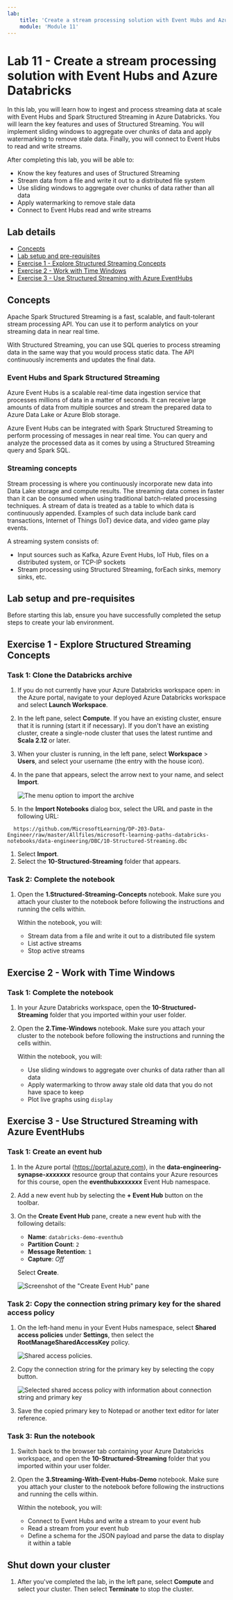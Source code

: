 ```yaml
---
lab:
    title: 'Create a stream processing solution with Event Hubs and Azure Databricks'
    module: 'Module 11'
---
```


# Lab 11 - Create a stream processing solution with Event Hubs and Azure Databricks

In this lab, you will learn how to ingest and process streaming data at scale with Event Hubs and Spark Structured Streaming in Azure Databricks. You will learn the key features and uses of Structured Streaming. You will implement sliding windows to aggregate over chunks of data and apply watermarking to remove stale data. Finally, you will connect to Event Hubs to read and write streams.

After completing this lab, you will be able to:

- Know the key features and uses of Structured Streaming
- Stream data from a file and write it out to a distributed file system
- Use sliding windows to aggregate over chunks of data rather than all data
- Apply watermarking to remove stale data
- Connect to Event Hubs read and write streams

## Lab details

- [Concepts](#Concepts)
- [Lab setup and pre-requisites](#Lab-setup-and-pre-requisites)
- [Exercise 1 - Explore Structured Streaming Concepts](#Exercise-1---Explore-Structured-Streaming-Concepts)
- [Exercise 2 - Work with Time Windows](#Exercise-2---Work-with-Time-Windows)
- [Exercise 3 - Use Structured Streaming with Azure EventHubs](#Exercise-3---Use-Structured-Streaming-with-Azure-EventHubs)

## Concepts

Apache Spark Structured Streaming is a fast, scalable, and fault-tolerant stream processing API. You can use it to perform analytics on your streaming data in near real time.

With Structured Streaming, you can use SQL queries to process streaming data in the same way that you would process static data. The API continuously increments and updates the final data.

### Event Hubs and Spark Structured Streaming

Azure Event Hubs is a scalable real-time data ingestion service that processes millions of data in a matter of seconds. It can receive large amounts of data from multiple sources and stream the prepared data to Azure Data Lake or Azure Blob storage.

Azure Event Hubs can be integrated with Spark Structured Streaming to perform processing of messages in near real time. You can query and analyze the processed data as it comes by using a Structured Streaming query and Spark SQL.

### Streaming concepts

Stream processing is where you continuously incorporate new data into Data Lake storage and compute results. The streaming data comes in faster than it can be consumed when using traditional batch-related processing techniques. A stream of data is treated as a table to which data is continuously appended. Examples of such data include bank card transactions, Internet of Things (IoT) device data, and video game play events.

A streaming system consists of:

- Input sources such as Kafka, Azure Event Hubs, IoT Hub, files on a distributed system, or TCP-IP sockets
- Stream processing using Structured Streaming, forEach sinks, memory sinks, etc.

## Lab setup and pre-requisites

Before starting this lab, ensure you have successfully completed the setup steps to create your lab environment.

## Exercise 1 - Explore Structured Streaming Concepts

### Task 1: Clone the Databricks archive

1. If you do not currently have your Azure Databricks workspace open: in the Azure portal, navigate to your deployed Azure Databricks workspace and select **Launch Workspace**.
1. In the left pane, select **Compute**. If you have an existing cluster, ensure that it is running (start it if necessary). If you don't have an existing cluster, create a single-node cluster that uses the latest runtime and **Scala 2.12** or later.
1. When your cluster is running, in the left pane, select **Workspace** > **Users**, and select your username (the entry with the house icon).
1. In the pane that appears, select the arrow next to your name, and select **Import**.

    ![The menu option to import the archive](images//import-archive.png)

1. In the **Import Notebooks** dialog box, select the URL and paste in the following URL:

 ```
   https://github.com/MicrosoftLearning/DP-203-Data-Engineer/raw/master/Allfiles/microsoft-learning-paths-databricks-notebooks/data-engineering/DBC/10-Structured-Streaming.dbc
 ```

1. Select **Import**.
1. Select the **10-Structured-Streaming** folder that appears.

### Task 2: Complete the notebook

1. Open the **1.Structured-Streaming-Concepts** notebook. Make sure you attach your cluster to the notebook before following the instructions and running the cells within.

   Within the notebook, you will:

   - Stream data from a file and write it out to a distributed file system
   - List active streams
   - Stop active streams

## Exercise 2 - Work with Time Windows

### Task 1: Complete the notebook

1. In your Azure Databricks workspace, open the **10-Structured-Streaming** folder that you imported within your user folder.

2. Open the **2.Time-Windows** notebook. Make sure you attach your cluster to the notebook before following the instructions and running the cells within.

   Within the notebook, you will:

   - Use sliding windows to aggregate over chunks of data rather than all data
   - Apply watermarking to throw away stale old data that you do not have space to keep
   - Plot live graphs using `display`

## Exercise 3 - Use Structured Streaming with Azure EventHubs

### Task 1: Create an event hub

1. In the Azure portal (<https://portal.azure.com>), in the **data-engineering-synapse-*xxxxxxx*** resource group that contains your Azure resources for this course, open the **eventhub*xxxxxxx*** Event Hub namespace.
2. Add a new event hub by selecting the **+ Event Hub** button on the toolbar.
3. On the **Create Event Hub** pane, create a new event hub with the following details:

   - **Name**: `databricks-demo-eventhub`
   - **Partition Count**: `2`
   - **Message Retention**: `1`
   - **Capture**: *Off*

   Select **Create**.

   ![Screenshot of the "Create Event Hub" pane](images//create-event-hub-pane.png "Create Event Hub")

### Task 2: Copy the connection string primary key for the shared access policy

1. On the left-hand menu in your Event Hubs namespace, select **Shared access policies** under **Settings**, then select the **RootManageSharedAccessKey** policy.

   ![Shared access policies.](images//shared-access-policies.png "Shared access policies")

2. Copy the connection string for the primary key by selecting the copy button.

   ![Selected shared access policy with information about connection string and primary key](images//copy-connection-string.png "Connection string--primary key")

3. Save the copied primary key to Notepad or another text editor for later reference.

### Task 3: Run the notebook

1. Switch back to the browser tab containing your Azure Databricks workspace, and open the **10-Structured-Streaming** folder that you imported within your user folder.

2. Open the **3.Streaming-With-Event-Hubs-Demo** notebook. Make sure you attach your cluster to the notebook before following the instructions and running the cells within.

   Within the notebook, you will:

   - Connect to Event Hubs and write a stream to your event hub
   - Read a stream from your event hub
   - Define a schema for the JSON payload and parse the data to display it within a table

## Shut down your cluster

1. After you've completed the lab, in the left pane, select **Compute** and select your cluster. Then select **Terminate** to stop the cluster.
